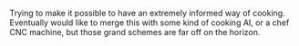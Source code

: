 Trying to make it possible to have an extremely informed way of cooking.
Eventually would like to merge this with some kind of cooking AI,
or a chef CNC machine, but those grand schemes are far off on the horizon.
